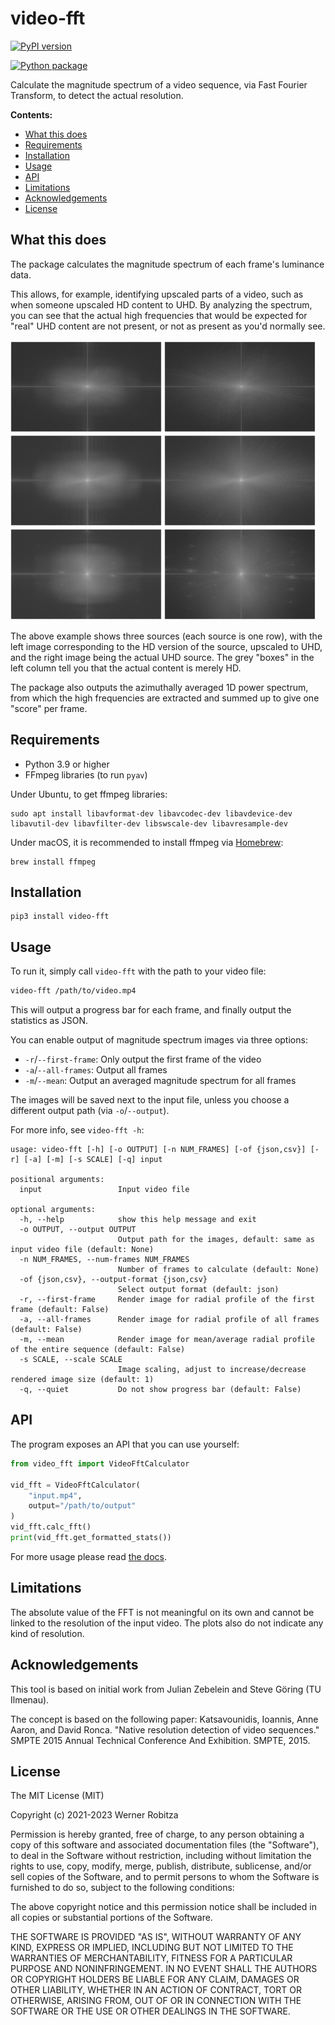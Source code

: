 # video-fft

[![PyPI version](https://img.shields.io/pypi/v/video-fft.svg)](https://pypi.org/project/video-fft)

[![Python package](https://github.com/slhck/video-fft/actions/workflows/python-package.yml/badge.svg)](https://github.com/slhck/video-fft/actions/workflows/python-package.yml)

Calculate the magnitude spectrum of a video sequence, via Fast Fourier Transform, to detect the actual resolution.

**Contents:**

- [What this does](#what-this-does)
- [Requirements](#requirements)
- [Installation](#installation)
- [Usage](#usage)
- [API](#api)
- [Limitations](#limitations)
- [Acknowledgements](#acknowledgements)
- [License](#license)

## What this does

The package calculates the magnitude spectrum of each frame's luminance data.

This allows, for example, identifying upscaled parts of a video, such as when someone upscaled HD content to UHD. By analyzing the spectrum, you can see that the actual high frequencies that would be expected for "real" UHD content are not present, or not as present as you'd normally see.

![](example.png)

The above example shows three sources (each source is one row), with the left image corresponding to the HD version of the source, upscaled to UHD, and the right image being the actual UHD source. The grey "boxes" in the left column tell you that the actual content is merely HD.

The package also outputs the azimuthally averaged 1D power spectrum, from which the high frequencies are extracted and summed up to give one "score" per frame.

## Requirements

- Python 3.9 or higher
- FFmpeg libraries (to run `pyav`)

Under Ubuntu, to get ffmpeg libraries:

    sudo apt install libavformat-dev libavcodec-dev libavdevice-dev libavutil-dev libavfilter-dev libswscale-dev libavresample-dev

Under macOS, it is recommended to install ffmpeg via [Homebrew](https://brew.sh):

    brew install ffmpeg

## Installation

```
pip3 install video-fft
```

## Usage

To run it, simply call `video-fft` with the path to your video file:

```bash
video-fft /path/to/video.mp4
```

This will output a progress bar for each frame, and finally output the statistics as JSON.

You can enable output of magnitude spectrum images via three options:

- `-r`/`--first-frame`: Only output the first frame of the video
- `-a`/`--all-frames`: Output all frames
- `-m`/`--mean`: Output an averaged magnitude spectrum for all frames

The images will be saved next to the input file, unless you choose a different output path (via `-o`/`--output`).

For more info, see `video-fft -h`:

```
usage: video-fft [-h] [-o OUTPUT] [-n NUM_FRAMES] [-of {json,csv}] [-r] [-a] [-m] [-s SCALE] [-q] input

positional arguments:
  input                 Input video file

optional arguments:
  -h, --help            show this help message and exit
  -o OUTPUT, --output OUTPUT
                        Output path for the images, default: same as input video file (default: None)
  -n NUM_FRAMES, --num-frames NUM_FRAMES
                        Number of frames to calculate (default: None)
  -of {json,csv}, --output-format {json,csv}
                        Select output format (default: json)
  -r, --first-frame     Render image for radial profile of the first frame (default: False)
  -a, --all-frames      Render image for radial profile of all frames (default: False)
  -m, --mean            Render image for mean/average radial profile of the entire sequence (default: False)
  -s SCALE, --scale SCALE
                        Image scaling, adjust to increase/decrease rendered image size (default: 1)
  -q, --quiet           Do not show progress bar (default: False)
```

## API

The program exposes an API that you can use yourself:

```python
from video_fft import VideoFftCalculator

vid_fft = VideoFftCalculator(
    "input.mp4",
    output="/path/to/output"
)
vid_fft.calc_fft()
print(vid_fft.get_formatted_stats())
```

For more usage please read [the docs](https://htmlpreview.github.io/?https://github.com/slhck/video-fft/blob/master/docs/video_fft.html).

## Limitations

The absolute value of the FFT is not meaningful on its own and cannot be linked to the resolution of the input video. The plots also do not indicate any kind of resolution.

## Acknowledgements

This tool is based on initial work from Julian Zebelein and Steve Göring (TU Ilmenau).

The concept is based on the following paper: Katsavounidis, Ioannis, Anne Aaron, and David Ronca. "Native resolution detection of video sequences." SMPTE 2015 Annual Technical Conference And Exhibition. SMPTE, 2015.

## License

The MIT License (MIT)

Copyright (c) 2021-2023 Werner Robitza

Permission is hereby granted, free of charge, to any person obtaining a
copy of this software and associated documentation files (the
"Software"), to deal in the Software without restriction, including
without limitation the rights to use, copy, modify, merge, publish,
distribute, sublicense, and/or sell copies of the Software, and to
permit persons to whom the Software is furnished to do so, subject to
the following conditions:

The above copyright notice and this permission notice shall be included
in all copies or substantial portions of the Software.

THE SOFTWARE IS PROVIDED "AS IS", WITHOUT WARRANTY OF ANY KIND, EXPRESS
OR IMPLIED, INCLUDING BUT NOT LIMITED TO THE WARRANTIES OF
MERCHANTABILITY, FITNESS FOR A PARTICULAR PURPOSE AND NONINFRINGEMENT.
IN NO EVENT SHALL THE AUTHORS OR COPYRIGHT HOLDERS BE LIABLE FOR ANY
CLAIM, DAMAGES OR OTHER LIABILITY, WHETHER IN AN ACTION OF CONTRACT,
TORT OR OTHERWISE, ARISING FROM, OUT OF OR IN CONNECTION WITH THE
SOFTWARE OR THE USE OR OTHER DEALINGS IN THE SOFTWARE.
